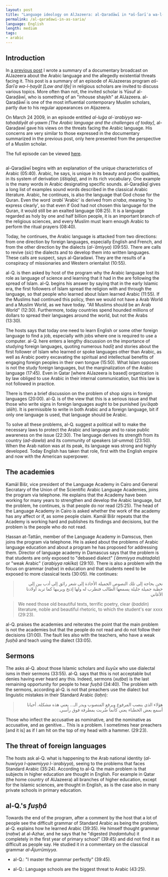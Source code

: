 ```yaml
---
layout: post
title: "Language ideology on AlJazeera: al-Qaradāwī in *aš-Šarīʿa wa-l-ḥayāt*"
permalink: /al-qaradawi-in-as-saria/
language: English
length: medium
tags:
- arabic
---
```


## Introduction
In [a previous post](/_posts/) I wrote a summary of a documentary broadcast on AlJazeera about the Arabic language and the allegedly existential threats facing it. This post is a summary of an episode of AlJazeeras program *aš-Šarīʿa wa-l-ḥayāt [Law and life]* in  religious scholars are invited to discuss various topics. More often than not, the invited scholar is Yūsuf al-Qaraḍāwī, who is something of an "inhouse shaykh" at AlJazeera. al-Qaraḍāwī is one of the most influential contemporary Muslim scholars, partly due to his regular appearances on Aljazeera.

On March 24 2009, in an episode entitled *al-luġa al-ʿarabiyya wa-taḥaddiyāt al-yawm [The Arabic language and the challenges of today]*, al-Qaraḍawī gave his views on the threats facing the Arabic language. His concerns are very similar to those expressed in the documentary summarized in the previous post, only here presented from the perspective of a Muslim scholar.

The full episode can be viewed [here](https://www.youtube.com/watch?v=5qX5Ywe1kQQ). 

## 

al-Qaraḍāwī begins with an explanation of the unique characteristics of Arabic (05:40). Arabic, he says, is unique in its beauty and poetic qualities, in its system of derivation (*ištiqāq*), and in its rich vocabulary. One example is the many words in Arabic designating specific sounds. al-Qaraḍāqī gives a long list of examples sound words described in the classical Arabic literature. Arabic, he continues, is also the language that God chose for the Quran. Even the word *ʿarabī* 'Arabic' is derived from *aʿraba*, meaning 'to express clearly', so that even if God had not chosen this language for the Quran, it would still be an exalted language (08:25). It is a language regarded as holy by one and half billion people, it is an important branch of the religious sciences, and every Muslim must learn enough Arabic to perform the ritual prayers (08:40).

Today, he continues, the Arabic language is attacked from two directions: from one direction by foreign languages, especially English and French, and from the other direction by the dialects (*al-ʿāmiyya*) (09:55). There are calls to revive (*sic*) the dialects and to develop them into written languages. These calls are suspect, says al-Qaradawi. They are the results of a conspiracy of missionaries and Western orientalist (10:55).

al-Q. is then asked by host of the program why the Arabic language lost its role as language of science and learning that it had in the are following the spread of Islam. al-Q. begins his answer by saying that in the early Islamic era, the first followers of Islam spread the religion with and through the language, so that people who learned about Islam learned Arabic (11:55). If the Muslims had continued this policy, then we would not have a Arab World and a Muslim World, as we have today. "All Muslims should be an Arab World" (12:30). Furthermore, today countries spend hounded millions of dollars to spread their languages around the world, but not the Arabs (13:30).

The hosts says that today one need to learn English or some other foreign language to find a job, especially with jobs where one is required to use a computer. al-Q. here enters a lengthy discussion on the importance of studying foreign languages, quoting numerous *hadīṯ* and stories about the first follower of Islam who learned or spoke languages other than Arabic, as well as Arabic poetry excavating the spiritual and intellectual benefits of engaging foreign peoples in their own tongue (15:50). What Islam opposes is not the study foreign languages, but the marginalization of the Arabic language (17:45). Even in Qatar [where AlJazeera is based] organization is by law obliged to use Arabic in their internal communication, but this law is not followed in practice. 

There is then a brief discussion on the problem of shop signs in foreign languages (20:00). al-Q. is of the view that this is a serious issue and that those who write signs in foreign languages aught to be punished (*yuʿāqab ʿalēh*). It is permissible to write in both Arabic and a foreign language, bit if only one language is used, that language should be Arabic.

To solve all these problems, al-Q. suggest a political will to make the necessary laws to protect the Arabic and language and to raise public awareness on the issue (22:30). The language derives its strength from its country (*ad-dawla*) and its community of speakers (*al-umma*) (23:50). When the Arab nation was at its peak, its language was strong and highly developed. Today English has taken that role, first with the English empire and now with the American superpower. 

## The academies

Kamāl Bišr, vice president of the Language Academy in Cairo and General Secratary of the Union of the Scientific Arabic Language Academies, joins the program via telephone. He explains that the Academy have been working for many years to strengthen and develop the Arabic language, but the problem, he continues, is that people do nor read (25:25). The head of the Language Academy in Cairo is asked whether the work of the academy has any affect or if, as some people claim. Kamāl Bišr repeats that the Academy is working hard and publishes its findings and decisions, but the problem is the people who do not read.

Ḥassan at-Tattān, member of the Language Academy in Damscus, then joins the program via telephone. He is asked about the problems of Arabic language education and about a program he has proposed for addressing them. Director of language academy in Damascus says that the problem is that students are only exposed to "debased dialect" (*ʿāmmiyya mubtaḏala*) or "weak Arabic" (*ʿarabiyya rakīka*) (29:10). There is also a problem with the focus on grammar (*naḥw*) in education and that students need to be exposed to more classical texts (30:05). He continues:

> <p dir="rtl" lang="ar" align="right">نحن بحاجة إلى تلك النصوص الجميلة الأخاذة إلى شعر رائق إلى أدب بين إلى خطبة جميلة جليلة يسمعها الطالب فتطرب له ولها إذنخ ويرببها كما تربد أولادنا الأغاني</p>

> We need those old beautiful texts, terrific poetry, clear (*baddin*) literature, noble and beautiful rhetoric, to which the student's ear xxxx (29:23).

al-Q. praises the academies and reiterates the point that the main problem is not the academies but that the people do not read and do not follow their decisions (31:00). The fault lies also with the teachers, who have a weak *fuṣḥā* and teach using the dialect (33:05).

## Sermons

The asks al-Q. about those Islamic scholars and *šuyūx* who use dialectal isms in their sermons (33:55). al-Q. says that this is not acceptable but denies having ever heard any this. Indeed, sermons (*xuṭba*) is the last remaining opportunity for people to hear *fuṣḥā* (34:40). The problem with the sermons, according al-Q. is not that preachers use the dialect but linguistic mistakes in their Standard Arabic (*laḥn*):


> <p dir="rtl" lang="ar" align="right">هؤلاء الذي ينصب المرفوع ويرفع المنصوب ويدر الـ... يعني هذه مشكلة. أحيانا أسمع بعض الخطباء يعني كأنما ضُربت بمطرقة فوق رأسي.</p>

Those who inflect the accusative as nominative, and the nominative as accusative, and as genitive... This is a problem. I sometimes hear preachers [and it is] as if I am hit on the top of my head with a hammer. (29:23).

## The threat of foreign languages 
The hosts ask al-Q. what is happening to the Arab national identity (*al-huwiyya l-qawmiyya l-ʿarabiyya*), seeing to the problems that faces Standard Arabic (35:24). According to al-Q. the main problem is that subjects in higher education are thought in English. For example in Qatar (the home country of AlJazeera) all branches of higher education, except for the Islamic sciences, are thought in English, as is the case also in many private schools in primary education. 

## al-Q.'s *fuṣḥā*

Towards the end of the  program, after a comment by the host that a lot of people see the difficult grammar of Standard Arabic as being the problem, al-Q. explains how he learned Arabic (39:35). He himself thought grammar (*naḥw*) at al-Azhar, and he says that he "digested (*haḍamtuhu*) it completely in the first year of primary school" (39:45) and did not find it as difficult as people say. He studied it in a commentary on the classical grammar *al-Ājurrūmiyya*.

- al-Q.: "I master the grammar perfectly" (39:45).

- al-Q.: Language schools are the biggest threat to Arabic (43:25).

[^rakika]: This word is used to describe Standard Arabic that is not incorrect that is deemed stylistically weak. My impression is that it is used as a negative epithet to Arabic that lacks the verbose archaisms of the classical style.
